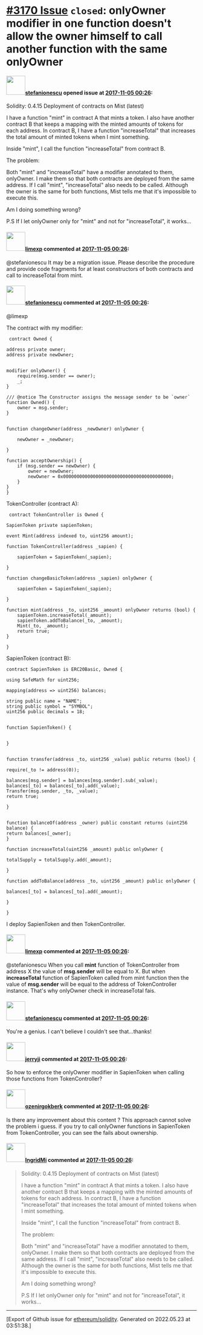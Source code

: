 # [\#3170 Issue](https://github.com/ethereum/solidity/issues/3170) `closed`: onlyOwner modifier in one function doesn't allow the owner himself to call another function with the same onlyOwner

#### <img src="https://avatars.githubusercontent.com/u/15263515?u=934f797165db5a178eee5956585056fce03d83ac&v=4" width="50">[stefanionescu](https://github.com/stefanionescu) opened issue at [2017-11-05 00:26](https://github.com/ethereum/solidity/issues/3170):

Solidity: 0.4.15
Deployment of contracts on Mist (latest)

I have a function "mint" in contract A that mints a token. I also have another contract B that keeps a mapping with the minted amounts of tokens for each address. In contract B, I have a function "increaseTotal" that increases the total amount of minted tokens when I mint something.

Inside "mint", I call the function "increaseTotal" from contract B. 

The problem:

Both "mint" and "increaseTotal" have a modifier annotated to them, onlyOwner. I make them so that both contracts are deployed from the same address. If I call "mint", "increaseTotal" also needs to be called. Although the owner is the same for both functions, Mist tells me that it's impossible to execute this.

Am I doing something wrong?

P.S If I let onlyOwner only for "mint" and not for "increaseTotal", it works...

#### <img src="https://avatars.githubusercontent.com/u/19608867?v=4" width="50">[limexp](https://github.com/limexp) commented at [2017-11-05 00:26](https://github.com/ethereum/solidity/issues/3170#issuecomment-341941079):

@stefanionescu 
It may be a migration issue. Please describe the procedure and provide code fragments for at least constructors of both contracts and call to increaseTotal from mint.

#### <img src="https://avatars.githubusercontent.com/u/15263515?u=934f797165db5a178eee5956585056fce03d83ac&v=4" width="50">[stefanionescu](https://github.com/stefanionescu) commented at [2017-11-05 00:26](https://github.com/ethereum/solidity/issues/3170#issuecomment-341941806):

@limexp 

The contract with my modifier:

     contract Owned {

    address private owner;
    address private newOwner;

   
    modifier onlyOwner() {
        require(msg.sender == owner);
        _;
    }

    /// @notice The Constructor assigns the message sender to be `owner`
    function Owned() {
        owner = msg.sender;
    }


    function changeOwner(address _newOwner) onlyOwner {

        newOwner = _newOwner;

    }

    function acceptOwnership() {
        if (msg.sender == newOwner) {
            owner = newOwner;
            newOwner = 0x0000000000000000000000000000000000000000;
        }
    }
    }

TokenController (contract A):

     contract TokenController is Owned {

    SapienToken private sapienToken;

    event Mint(address indexed to, uint256 amount);

    function TokenController(address _sapien) {

        sapienToken = SapienToken(_sapien);
    
    }

    function changeBasicToken(address _sapien) onlyOwner {

        sapienToken = SapienToken(_sapien);

    }

    function mint(address _to, uint256 _amount) onlyOwner returns (bool) {
        sapienToken.increaseTotal(_amount);
        sapienToken.addToBalance(_to, _amount);
        Mint(_to, _amount);
        return true;
    }

    }

SapienToken (contract B):

    contract SapienToken is ERC20Basic, Owned {
  
    using SafeMath for uint256;

    mapping(address => uint256) balances;

    string public name = "NAME";
    string public symbol = "SYMBOL";
    uint256 public decimals = 18;


    function SapienToken() {


    }


    function transfer(address _to, uint256 _value) public returns (bool) {
    
    require(_to != address(0));

    balances[msg.sender] = balances[msg.sender].sub(_value);
    balances[_to] = balances[_to].add(_value);
    Transfer(msg.sender, _to, _value);
    return true;

    }

  
    function balanceOf(address _owner) public constant returns (uint256 balance) {
    return balances[_owner];
    }

    function increaseTotal(uint256 _amount) public onlyOwner {

    totalSupply = totalSupply.add(_amount);

    }

    function addToBalance(address _to, uint256 _amount) public onlyOwner {

    balances[_to] = balances[_to].add(_amount);

    }

    }

I deploy SapienToken and then TokenController.

#### <img src="https://avatars.githubusercontent.com/u/19608867?v=4" width="50">[limexp](https://github.com/limexp) commented at [2017-11-05 00:26](https://github.com/ethereum/solidity/issues/3170#issuecomment-341964492):

@stefanionescu 
When you call **mint** function of TokenController from address X the value of **msg.sender** will be equal to X.
But when **increaseTotal** function of SapienToken called from mint function then the value of **msg.sender** will be equal to the address of TokenController instance. That's why onlyOwner check in increaseTotal fais.

#### <img src="https://avatars.githubusercontent.com/u/15263515?u=934f797165db5a178eee5956585056fce03d83ac&v=4" width="50">[stefanionescu](https://github.com/stefanionescu) commented at [2017-11-05 00:26](https://github.com/ethereum/solidity/issues/3170#issuecomment-341976844):

You're a genius. I can't believe I couldn't see that...thanks!

#### <img src="https://avatars.githubusercontent.com/u/83122?u=ed12c9833d736cb4cb341d89e1fd4196460d206a&v=4" width="50">[jerryji](https://github.com/jerryji) commented at [2017-11-05 00:26](https://github.com/ethereum/solidity/issues/3170#issuecomment-381169716):

So how to enforce the onlyOwner modifier in SapienToken when calling those functions from TokenController?

#### <img src="https://avatars.githubusercontent.com/u/55881181?u=d338b1ee68e1a9f3cf1aae4858938d5d780cc18a&v=4" width="50">[ozenirgokberk](https://github.com/ozenirgokberk) commented at [2017-11-05 00:26](https://github.com/ethereum/solidity/issues/3170#issuecomment-1066175655):

Is there any improvement about this content ? This approach cannot solve the problem i guess. if you try to call onlyOwner functions in SapienToken from TokenController, you can see the fails about ownership.

#### <img src="https://avatars.githubusercontent.com/u/88968424?u=178757cec9fd13d9a7f04d8bb9a0524ea5f97d55&v=4" width="50">[IngridMi](https://github.com/IngridMi) commented at [2017-11-05 00:26](https://github.com/ethereum/solidity/issues/3170#issuecomment-1066190796):

> Solidity: 0.4.15 Deployment of contracts on Mist (latest)
> 
> I have a function "mint" in contract A that mints a token. I also have another contract B that keeps a mapping with the minted amounts of tokens for each address. In contract B, I have a function "increaseTotal" that increases the total amount of minted tokens when I mint something.
> 
> Inside "mint", I call the function "increaseTotal" from contract B.
> 
> The problem:
> 
> Both "mint" and "increaseTotal" have a modifier annotated to them, onlyOwner. I make them so that both contracts are deployed from the same address. If I call "mint", "increaseTotal" also needs to be called. Although the owner is the same for both functions, Mist tells me that it's impossible to execute this.
> 
> Am I doing something wrong?
> 
> P.S If I let onlyOwner only for "mint" and not for "increaseTotal", it works...


-------------------------------------------------------------------------------



[Export of Github issue for [ethereum/solidity](https://github.com/ethereum/solidity). Generated on 2022.05.23 at 03:51:38.]
